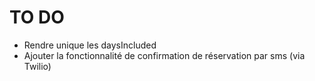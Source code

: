 # TO DO

* Rendre unique les daysIncluded
* Ajouter la fonctionnalité de confirmation de réservation par sms (via Twilio)
